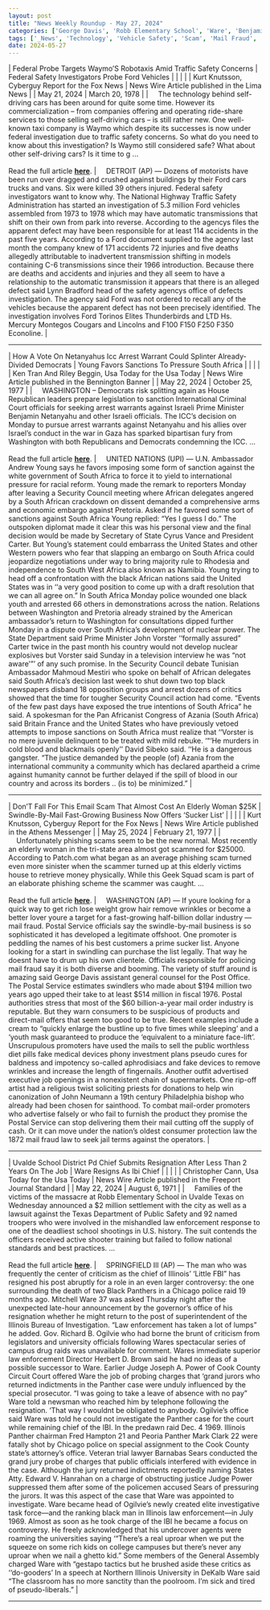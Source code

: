 ```yaml
---
layout: post
title: "News Weekly Roundup - May 27, 2024"
categories: ['George Davis', 'Robb Elementary School', 'Ware', 'Benjamin Netanyahu', 'Young']
tags: ['_News', 'Technology', 'Vehicle Safety', 'Scam', 'Mail Fraud', 'Resignation', 'Politics', 'International Politics']
date: 2024-05-27
---
```


| Federal Probe Targets Waymo’S Robotaxis Amid Traffic Safety Concerns | Federal Safety Investigators Probe Ford Vehicles |
|  |  |
| Kurt Knutsson, Cyberguy Report for the Fox News | News Wire Article published in the Lima News |
| May 21, 2024 | March 20, 1978 |
| &nbsp;&nbsp;&nbsp;&nbsp;The technology behind self-driving cars has been around for quite some time. However its commercialization – from companies offering and operating ride-share services to those selling self-driving cars – is still rather new. One well-known taxi company is Waymo which despite its successes is now under federal investigation due to traffic safety concerns. So what do you need to know about this investigation? Is Waymo still considered safe? What about other self-driving cars? Is it time to g ...<br><br>Read the full article <b>[here](https://www.foxnews.com/tech/federal-probe-targets-waymos-robotaxis-amid-traffic-safety-concerns)</b>. | &nbsp;&nbsp;&nbsp;&nbsp;DETROIT (AP) — Dozens of motorists have been run over dragged and crushed against buildings by their Ford cars trucks and vans. Six were killed 39 others injured. Federal safety investigators want to know why. The National Highway Traffic Safety Administration has started an investigation of 5.3 million Ford vehicles assembled from 1973 to 1978 which may have automatic transmissions that shift on their own from park into reverse. According to the agencys files the apparent defect may have been responsible for at least 114 accidents in the past five years. According to a Ford document supplied to the agency last month the company knew of 171 accidents 72 injuries and five deaths allegedly attributable to inadvertent transmission shifting in models containing C-6 transmissions since their 1966 introduction. Because there are deaths and accidents and injuries and they all seem to have a relationship to the automatic transmission it appears that there is an alleged defect said Lynn Bradford head of the safety agencys office of defects investigation. The agency said Ford was not ordered to recall any of the vehicles because the apparent defect has not been precisely identified. The investigation involves Ford Torinos Elites Thunderbirds and LTD Hs. Mercury Montegos Cougars and Lincolns and F100 F150 F250 F350 Econoline. |

---

| How A Vote On Netanyahus Icc Arrest Warrant Could Splinter Already-Divided Democrats | Young Favors Sanctions To Pressure South Africa |
|  |  |
| Ken Tran And Riley Beggin, Usa Today for the Usa Today | News Wire Article published in the Bennington Banner |
| May 22, 2024 | October 25, 1977 |
| &nbsp;&nbsp;&nbsp;&nbsp;WASHINGTON – Democrats risk splitting again as House Republican leaders prepare legislation to sanction International Criminal Court officials for seeking arrest warrants against Israeli Prime Minister Benjamin Netanyahu and other Israeli officials. The ICC’s decision on Monday to pursue arrest warrants against Netanyahu and his allies over Israel’s conduct in the war in Gaza has sparked bipartisan fury from Washington with both Republicans and Democrats condemning the ICC. ...<br><br>Read the full article <b>[here](https://www.usatoday.com/story/news/politics/2024/05/22/democrats-splitting-icc-gop-congress-sanctions/73805052007/)</b>. | &nbsp;&nbsp;&nbsp;&nbsp;UNITED NATIONS (UPI) — U.N. Ambassador Andrew Young says he favors imposing some form of sanction against the white government of South Africa to force it to yield to international pressure for racial reform. Young made the remark to reporters Monday after leaving a Security Council meeting where African delegates angered by a South African crackdown on dissent demanded a comprehensive arms and economic embargo against Pretoria. Asked if he favored some sort of sanctions against South Africa Young replied: “Yes I guess I do.” The outspoken diplomat made it clear this was his personal view and the final decision would be made by Secretary of State Cyrus Vance and President Carter. But Young’s statement could embarrass the United States and other Western powers who fear that slapping an embargo on South Africa could jeopardize negotiations under way to bring majority rule to Rhodesia and independence to South West Africa also known as Namibia. Young trying to head off a confrontation with the black African nations said the United States was in ‘‘a very good position to come up with a draft resolution that we can all agree on.” In South Africa Monday police wounded one black youth and arrested 66 others in demonstrations across the nation. Relations between Washington and Pretoria already strained by the American ambassador’s return to Washington for consultations dipped further Monday in a dispute over South Africa’s development of nuclear power. The State Department said Prime Minister John Vorster ‘‘formally assured” Carter twice in the past month his country would not develop nuclear explosives but Vorster said Sunday in a television interview he was “not aware’”’ of any such promise. In the Security Council debate Tunisian Ambassador Mahmoud Mestiri who spoke on behalf of African delegates said South Africa’s decision last week to shut down two top black newspapers disband 18 opposition groups and arrest dozens of critics showed that the time for tougher Security Council action had come. “Events of the few past days have exposed the true intentions of South Africa” he said. A spokesman for the Pan Africanist Congress of Azania (South Africa) said Britain France and the United States who have previously vetoed attempts to impose sanctions on South Africa must realize that ‘‘Vorster is no mere juvenile delinquent to be treated with mild rebuke. ‘“‘He murders in cold blood and blackmails openly’’ David Sibeko said. ‘‘He is a dangerous gangster. “The justice demanded by the people (of) Azania from the international community a community which has declared apartheid a crime against humanity cannot be further delayed if the spill of blood in our country and across its borders .. (is to) be minimized.” |

---

| Don’T Fall For This Email Scam That Almost Cost An Elderly Woman $25K | Swindle-By-Mail Fast-Growing Business Now Offers ‘Sucker List’ |
|  |  |
| Kurt Knutsson, Cyberguy Report for the Fox News | News Wire Article published in the Athens Messenger |
| May 25, 2024 | February 21, 1977 |
| &nbsp;&nbsp;&nbsp;&nbsp;Unfortunately phishing scams seem to be the new normal. Most recently an elderly woman in the tri-state area almost got scammed for $25000. According to Patch.com what began as an average phishing scam turned even more sinister when the scammer turned up at this elderly victims house to retrieve money physically. While this Geek Squad scam is part of an elaborate phishing scheme the scammer was caught. ...<br><br>Read the full article <b>[here](https://www.foxnews.com/tech/dont-fall-email-scam-almost-cost-elderly-woman-25k)</b>. | &nbsp;&nbsp;&nbsp;&nbsp;WASHINGTON (AP) — If youre looking for a quick way to get rich lose weight grow hair remove wrinkles or become a better lover youre a target for a fast-growing half-billion dollar industry — mail fraud. Postal Service officials say the swindle-by-mail business is so sophisticated it has developed a legitimate offshoot. One promoter is peddling the names of his best customers a prime sucker list. Anyone looking for a start in swindling can purchase the list legally. That way he doesnt have to drum up his own clientele. Officials responsible for policing mail fraud say it is both diverse and booming. The variety of stuff around is amazing said George Davis assistant general counsel for the Post Office. The Postal Service estimates swindlers who made about $194 million two years ago upped their take to at least $514 million in fiscal 1976. Postal authorities stress that most of the $60 billion-a-year mail order industry is reputable. But they warn consumers to be suspicious of products and direct-mail offers that seem too good to be true. Recent examples include a cream to “quickly enlarge the bustline up to five times while sleeping’ and a ‘youth mask guaranteed to produce the ‘equivalent to a miniature face-lift’. Unscrupulous promoters have used the mails to sell the public worthless diet pills fake medical devices phony investment plans pseudo cures for baldness and impotency so-called aphrodisiacs and fake devices to remove wrinkles and increase the length of fingernails. Another outfit advertised executive job openings in a nonexistent chain of supermarkets. One rip-off artist had a religious twist soliciting priests for donations to help win canonization of John Neumann a 19th century Philadelphia bishop who already had been chosen for sainthood. To combat mail-order promoters who advertise falsely or who fail to furnish the product they promise the Postal Service can stop delivering them their mail cutting off the supply of cash. Or it can move under the nation’s oldest consumer protection law the 1872 mail fraud law to seek jail terms against the operators. |

---

| Uvalde School District Pd Chief Submits Resignation After Less Than 2 Years On The Job | Ware Resigns As Ibi Chief |
|  |  |
| Christopher Cann, Usa Today for the Usa Today | News Wire Article published in the Freeport Journal Standard |
| May 22, 2024 | August 6, 1971 |
| &nbsp;&nbsp;&nbsp;&nbsp;Families of the victims of the massacre at Robb Elementary School in Uvalde Texas on Wednesday announced a $2 million settlement with the city as well as a lawsuit against the Texas Department of Public Safety and 92 named troopers who were involved in the mishandled law enforcement response to one of the deadliest school shootings in U.S. history. The suit contends the officers received active shooter training but failed to follow national standards and best practices. ...<br><br>Read the full article <b>[here](https://www.usatoday.com/story/news/nation/2024/05/22/uvalde-cisd-police-chief-resigns-school-shooting/73800080007/)</b>. | &nbsp;&nbsp;&nbsp;&nbsp;SPRINGFIELD Ill (AP) — The man who was frequently the center of criticism as the chief of Illinois’ ‘Little FBI” has resigned his post abruptly for a role in an even larger controversy: the one surrounding the death of two Black Panthers in a Chicago police raid 19 months ago. Mitchell Ware 37 was asked Thursday night after the unexpected late-hour announcement by the governor’s office of his resignation whether he might return to the post of superintendent of the Illinois Bureau of Investigation. “Law enforcement has taken a lot of lumps” he added. Gov. Richard B. Ogilvie who had borne the brunt of criticism from legislators and university officials following Wares spectacular series of campus drug raids was unavailable for comment. Wares immediate superior law enforcement Director Herbert D. Brown said he had no ideas of a possible successor to Ware. Earlier Judge Joseph A. Power of Cook County Circuit Court offered Ware the job of probing charges that ‘grand jurors who returned indictments in the Panther case were unduly influenced by the special prosecutor. “I was going to take a leave of absence with no pay” Ware told a newsman who reached him by telephone following the resignation. ‘That way I wouldnt be obligated to anybody. Ogilvie’s office said Ware was told he could not investigate the Panther case for the court while remaining chief of the IBI. In the predawn raid Dec. 4 1969. Illinois Panther chairman Fred Hampton 21 and Peoria Panther Mark Clark 22 were fatally shot by Chicago police on special assignment to the Cook County state’s attorney’s office. Veteran trial lawyer Barnabas Sears conducted the grand jury probe of charges that public officials interfered with evidence in the case. Although the jury returned indictments reportedly naming States Atty. Edward V. Hanrahan on a charge of obstructing justice Judge Power suppressed them after some of the policemen accused Sears of pressuring the jurors. It was this aspect of the case that Ware was appointed to investigate. Ware became head of Ogilvie’s newly created elite investigative task force—and the ranking black man in Illinois law enforcement—in July 1969. Almost as soon as he took charge of the IBI he became a focus on controversy. He freely acknowledged that his undercover agents were roaming the universities saying ‘“There’s a real uproar when we put the squeeze on some rich kids on college campuses but there’s never any uproar when we nail a ghetto kid.” Some members of the General Assembly charged Ware with “gestapo tactics but he brushed aside these critics as ‘‘do-gooders’ In a speech at Northern Illinois University in DeKalb Ware said “The classroom has no more sanctity than the poolroom. I’m sick and tired of pseudo-liberals.” |

---


